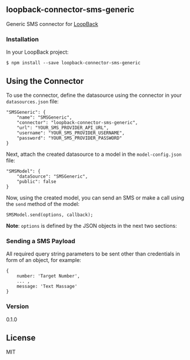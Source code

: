 ## loopback-connector-sms-generic

Generic SMS connector for [LoopBack](http://www.loopback.io)

### Installation

In your LoopBack project:
    
    $ npm install --save loopback-connector-sms-generic

## Using the Connector
To use the connector, define the datasource using the connector in your `datasources.json` file:
    
    "SMSGeneric": {
        "name": "SMSGeneric",
        "connector": "loopback-connector-sms-generic",
        "url": "YOUR_SMS_PROVIDER_API_URL",
        "username": "YOUR_SMS_PROVIDER_USERNAME",
        "password": "YOUR_SMS_PROVIDER_PASSWORD"
    }
  
Next, attach the created datasource to a model in the `model-config.json` file:

    "SMSModel": {
        "dataSource": "SMSGeneric",
        "public": false
    }
    
Now, using the created model, you can send an SMS or make a call using the `send` method of the model:
    
    SMSModel.send(options, callback);
    
**Note**: `options` is defined by the JSON objects in the next two sections:

### Sending a SMS Payload
All required query string parameters to be sent other than credentials in form of an object, for example:    
    
    {
        number: 'Target Number',
        ... ,
        message: 'Text Massage'
    }

### Version
0.1.0

License
----

MIT
